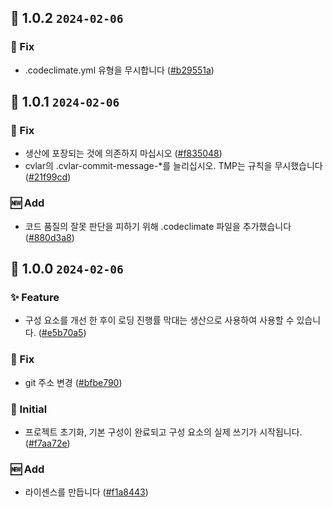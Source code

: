 ## 🎉 1.0.2 `2024-02-06`
### 🐛 Fix
- .codeclimate.yml 유형을 무시합니다 ([#b29551a](https://github.com/kwooshung/files/commit/b29551af41dff9b80e71dfa2340956a936285cc5))

## 🎉 1.0.1 `2024-02-06`
### 🐛 Fix
- 생산에 포장되는 것에 의존하지 마십시오 ([#f835048](https://github.com/kwooshung/files/commit/f835048f01d97bd61af4f9c2dbed503be15f0f7e))
- cvlar의 .cvlar-commit-message-*를 늘리십시오. TMP는 규칙을 무시했습니다 ([#21f99cd](https://github.com/kwooshung/files/commit/21f99cd742a1c747421f3105b9f28759db848ce9))
### 🆕 Add
- 코드 품질의 잘못 판단을 피하기 위해 .codeclimate 파일을 추가했습니다 ([#880d3a8](https://github.com/kwooshung/files/commit/880d3a813d12d0d0a0792f717319db1f808f4997))

## 🎉 1.0.0 `2024-02-06`
### ✨ Feature
- 구성 요소를 개선 한 후이 로딩 진행률 막대는 생산으로 사용하여 사용할 수 있습니다. ([#e5b70a5](https://github.com/kwooshung/files/commit/e5b70a5bb4c61964628829dc86628bebe0c00dc5))
### 🐛 Fix
- git 주소 변경 ([#bfbe790](https://github.com/kwooshung/files/commit/bfbe790f772046e63360912c290c819504c353dd))
### 🍻 Initial
- 프로젝트 초기화, 기본 구성이 완료되고 구성 요소의 실제 쓰기가 시작됩니다. ([#f7aa72e](https://github.com/kwooshung/files/commit/f7aa72ec18fa74956a55b81367d00f16034fe3f9))
### 🆕 Add
- 라이센스를 만듭니다 ([#f1a8443](https://github.com/kwooshung/files/commit/f1a844357c7101f3ab82716d16610c55e58b0ae1))